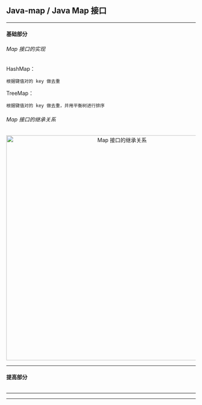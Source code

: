 ## Java-map / Java Map 接口

---

#### 基础部分

###### Map 接口的实现

HashMap：

    根据键值对的 key 做去重

TreeMap：

    根据键值对的 key 做去重，并用平衡树进行排序

###### Map 接口的继承关系

<div align="center">
<img width="600"  alt="Map 接口的继承关系" src="https://github.com/bourneo/self-cultivation-of-a-software-engineer/blob/master/7_image/java/Java-map.webp"/></div>




---

#### 提高部分

######

---






---













